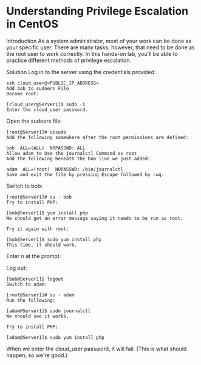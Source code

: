 # Understanding Privilege Escalation in CentOS
Introduction
As a system administrator, most of your work can be done as your specific user. There are many tasks, however, that need to be done as the root user to work correctly. In this hands-on lab, you'll be able to practice different methods of privilege escalation.

Solution
Log in to the server using the credentials provided:
```
ssh cloud_user@<PUBLIC_IP_ADDRESS>
Add bob to sudoers File
Become root:

[cloud_user@Server1]$ sudo -i
Enter the cloud_user password.
```

Open the sudoers file:
```
[root@Server1]# visudo
Add the following somewhere after the root permissions are defined:

bob  ALL=(ALL)	NOPASSWD: ALL
Allow adam to Use the journalctl Command as root
Add the following beneath the bob line we just added:

adam  ALL=(root)  NOPASSWD: /bin/journalctl
Save and exit the file by pressing Escape followed by :wq.
```
Switch to bob:
```
[root@Server1]# su - bob
Try to install PHP:

[bob@Server1]$ yum install php
We should get an error message saying it needs to be run as root.

Try it again with root:

[bob@Server1]$ sudo yum install php
This time, it should work.
```
Enter n at the prompt.

Log out:
```
[bob@Server1]$ logout
Switch to adam:

[root@Server1]# su - adam
Run the following:

[adam@Server1]$ sudo journalctl
We should see it works.

Try to install PHP:

[adam@Server1]$ sudo yum install php
```
When we enter the cloud_user password, it will fail. (This is what should happen, so we're good.)
